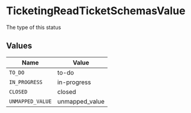 # TicketingReadTicketSchemasValue

The type of this status


## Values

| Name             | Value            |
| ---------------- | ---------------- |
| `TO_DO`          | to-do            |
| `IN_PROGRESS`    | in-progress      |
| `CLOSED`         | closed           |
| `UNMAPPED_VALUE` | unmapped_value   |